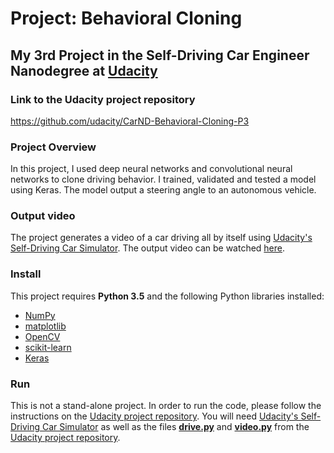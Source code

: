 # Project: Behavioral Cloning
## My 3rd Project in the Self-Driving Car Engineer Nanodegree at [Udacity](https://www.udacity.com/)

### Link to the Udacity project repository

https://github.com/udacity/CarND-Behavioral-Cloning-P3

### Project Overview
In this project, I used deep neural networks and convolutional neural networks to clone driving behavior. I trained, validated and tested a model using Keras. The model output a steering angle to an autonomous vehicle.

### Output video

The project generates a video of a car driving all by itself using [Udacity's Self-Driving Car Simulator](https://github.com/udacity/self-driving-car-sim). The output video can be watched [here](https://drive.google.com/file/d/0B0agIiDyIPj1WXVGZDJLdTlmY00/view?usp=sharing).

### Install

This project requires **Python 3.5** and the following Python libraries installed:

- [NumPy](http://www.numpy.org/)
- [matplotlib](http://matplotlib.org/)
- [OpenCV](http://opencv.org/)
- [scikit-learn](http://scikit-learn.org/stable/)
- [Keras](https://keras.io/)

### Run

This is not a stand-alone project. In order to run the code, please follow the instructions on the [Udacity project repository](https://github.com/udacity/CarND-Behavioral-Cloning-P3). You will need [Udacity's Self-Driving Car Simulator](https://github.com/udacity/self-driving-car-sim) as well as the files [**drive.py**](https://github.com/udacity/CarND-Behavioral-Cloning-P3/blob/master/drive.py) and [**video.py**](https://github.com/udacity/CarND-Behavioral-Cloning-P3/blob/master/video.py) from the [Udacity project repository](https://github.com/udacity/CarND-Behavioral-Cloning-P3).
